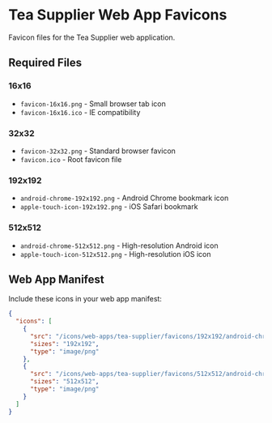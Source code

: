 # Tea Supplier Web App Favicons

Favicon files for the Tea Supplier web application.

## Required Files

### 16x16
- `favicon-16x16.png` - Small browser tab icon
- `favicon-16x16.ico` - IE compatibility

### 32x32  
- `favicon-32x32.png` - Standard browser favicon
- `favicon.ico` - Root favicon file

### 192x192
- `android-chrome-192x192.png` - Android Chrome bookmark icon
- `apple-touch-icon-192x192.png` - iOS Safari bookmark

### 512x512
- `android-chrome-512x512.png` - High-resolution Android icon
- `apple-touch-icon-512x512.png` - High-resolution iOS icon

## Web App Manifest
Include these icons in your web app manifest:
```json
{
  "icons": [
    {
      "src": "/icons/web-apps/tea-supplier/favicons/192x192/android-chrome-192x192.png",
      "sizes": "192x192",
      "type": "image/png"
    },
    {
      "src": "/icons/web-apps/tea-supplier/favicons/512x512/android-chrome-512x512.png", 
      "sizes": "512x512",
      "type": "image/png"
    }
  ]
}
```
